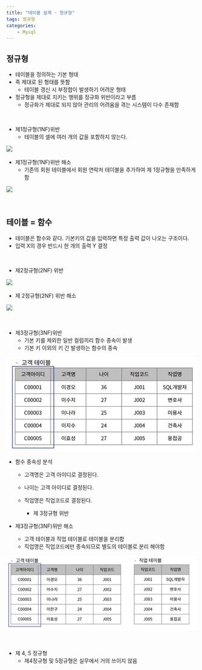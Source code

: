 ```yaml
---
title: "테이블 설계 - 정규형"
tags: 정규형
categories: 
    - Mysql
---
```


## 정규형
- 테이블을 정의하는 기본 형태
- 즉 제대로 된 형태를 뜻함
	- 테이블 갱신 시 부정합이 발생하기 어려운 형태
- 정규형을 제대로 지키는 행위를 정규화 위반이라고 부름
	- 정규화가 제대로 되지 않아 관리의 어려움을 겪는 시스템이 다수 존재함

<br>

- 제1정규형(1NF)위반
	- 테이블의 셀에 여러 개의 값을 포함하지 않는다.

![](https://hoyeonkim795.github.io/assets/img/normalizationCourse/Untitled.png)

- 제1정규형(1NF)위반 해소
	- 기존의 회원 테이블에서 회원 연락처 테이블을 추가하여 제 1정규형을 만족하게 함

![](https://hoyeonkim795.github.io/assets/img/normalizationCourse/Untitled%201.png)

<br>

## 테이블 = 함수
- 테이블은 함수와 같다. 기본키의 값을 입력하면 특정 출력 값이 나오는 구조이다.
- 입력 X의 경우 반드시 한 개의 출력 Y 결정

<br>

- 제2정규형(2NF) 위반

![](https://hoyeonkim795.github.io/assets/img/normalizationCourse/Untitled%207.png)

- 제 2정규형(2NF) 위반 해소

![](https://hoyeonkim795.github.io/assets/img/normalizationCourse/Untitled%208.png)

<br>

- 제3정규형(3NF)위반
	- 기본 키를 제외한 일반 컬럼끼리 함수 종속이 발생
	- 기본 키 이외의 키 간 발생하는 함수의 종속

![](/assets/images/wp3.PNG)

- 함수 종속성 분석
	- 고객명은 고객 아이디로 결정된다.

	- 나이는 고객 아이디로 결정된다.

	- 직업명은 직업코드로 결정된다.
		- 제 3정규형 위반

- 제3정규형(3NF)위반 해소
	- 고객 테이블과 직업 테이블로 테이블을 분리함
	- 직업명은 직업코드에만 종속되므로 별도의 테이블로 분리 해야함

![](/assets/images/wp3-1.PNG)

<br>

- 제 4, 5 정규형
	- 제4정규형 및 5정규형은 실무에서 거의 쓰이지 않음